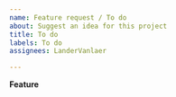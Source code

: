 ```yaml
---
name: Feature request / To do
about: Suggest an idea for this project
title: To do
labels: To do
assignees: LanderVanlaer

---
```


**Feature**
